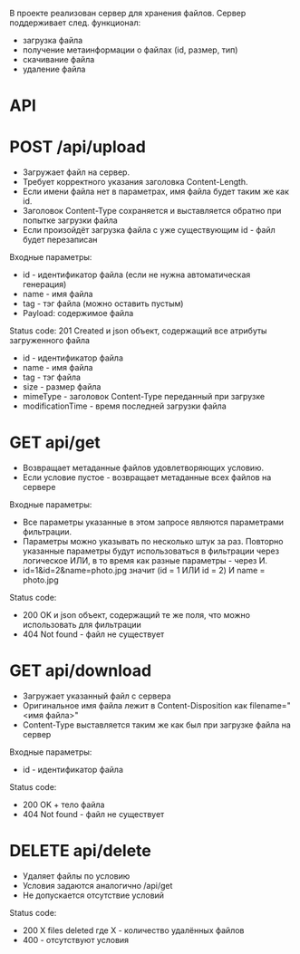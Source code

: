 В проекте реализован сервер для хранения файлов.
Сервер поддерживает след. функционал:
 - загрузка файла
 - получение метаинформации о файлах (id, размер, тип)
 - скачивание файла
 - удаление файла


 # API #

 # POST /api/upload #

- Загружает файл на сервер.
- Требует корректного указания заголовка Content-Length.
- Если имени файла нет в параметрах, имя файла будет таким же как id.
- Заголовок Content-Type сохраняется и выставляется обратно при попытке загрузки файла
- Если произойдёт загрузка файла с уже существующим id - файл будет перезаписан

Входные параметры:
- id - идентификатор файла (если не нужна автоматическая генерация)
- name - имя файла
- tag - тэг файла (можно оставить пустым)
- Payload: содержимое файла

Status code: 201 Created и json объект, содержащий все атрибуты загруженного файла
- id - идентификатор файла
- name - имя файла
- tag - тэг файла
- size - размер файла
- mimeType - заголовок Content-Type переданный при загрузке
- modificationTime - время последней загрузки файла



# GET api/get #
- Возвращает метаданные файлов удовлетворяющих условию. 
- Если условие пустое - возвращает метаданные всех файлов на сервере

Входные параметры:
- Все параметры указанные в этом запросе являются параметрами фильтрации. 
- Параметры можно указывать по несколько штук за раз. Повторно указанные параметры будут использоваться в фильтрации через логическое ИЛИ, в то время как разные параметры - через И.
- id=1&id=2&name=photo.jpg значит (id = 1 ИЛИ id = 2) И name = photo.jpg

Status code: 
- 200 OK и json объект, содержащий те же поля, что можно использовать для фильтрации 
- 404 Not found - файл не существует



# GET api/download #
- Загружает указанный файл с сервера
- Оригинальное имя файла лежит в Content-Disposition как filename="<имя
файла>"
- Content-Type выставляется таким же как был при загрузке файла на сервер

Входные параметры:
- id - идентификатор файла

Status code:
- 200 OK + тело файла
- 404 Not found - файл не существует


# DELETE api/delete #
- Удаляет файлы по условию
- Условия задаются аналогично /api/get
- Не допускается отсутствие условий

Status code:
- 200 X files deleted где X - количество удалённых файлов
- 400 - отсутствуют условия